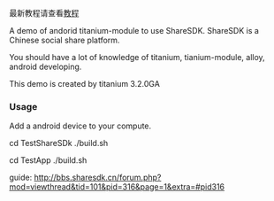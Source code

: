 最新教程请查看[教程](https://github.com/mdsb100/titanium-good-practices)

A demo of andorid titanium-module to use ShareSDK.
ShareSDK is a Chinese social share platform.

You should have a lot of knowledge of titanium, tianium-module, alloy, android developing.

This demo is created by titanium 3.2.0GA

### Usage
Add a android device to your compute.

cd TestShareSDk
./build.sh

cd TestApp
./build.sh

guide: http://bbs.sharesdk.cn/forum.php?mod=viewthread&tid=101&pid=316&page=1&extra=#pid316
